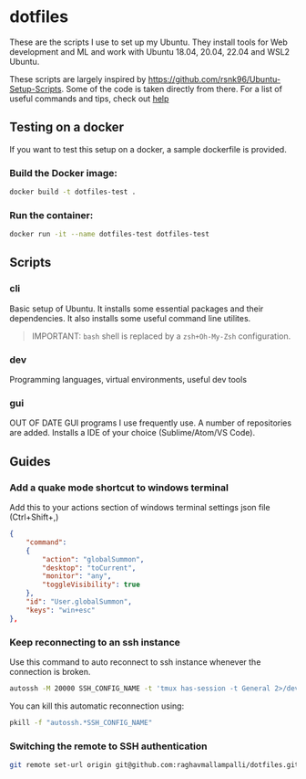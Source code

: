 # dotfiles
These are the scripts I use to set up my Ubuntu. They install tools for Web development and ML and work with Ubuntu 18.04, 20.04, 22.04 and WSL2 Ubuntu.

These scripts are largely inspired by https://github.com/rsnk96/Ubuntu-Setup-Scripts. Some of the code is taken directly from there. 
For a list of useful commands and tips, check out [help](Help.md)

## Testing on a docker
If you want to test this setup on a docker, a sample dockerfile is provided. 

### Build the Docker image:
```bash
docker build -t dotfiles-test .
```

### Run the container:
```bash
docker run -it --name dotfiles-test dotfiles-test
```

## Scripts
### cli
Basic setup of Ubuntu. It installs some essential packages and their dependencies. It also installs some useful command line utilites.

> IMPORTANT: `bash` shell is replaced by a `zsh+Oh-My-Zsh` configuration.

### dev
Programming languages, virtual environments, useful dev tools

### gui
OUT OF DATE
GUI programs I use frequently use. A number of repositories are added. Installs a IDE of your choice (Sublime/Atom/VS Code).

## Guides
### Add a quake mode shortcut to windows terminal
Add this to your actions section of windows terminal settings json file (Ctrl+Shift+,)
```json
{
    "command": 
    {
        "action": "globalSummon",
        "desktop": "toCurrent",
        "monitor": "any",
        "toggleVisibility": true
    },
    "id": "User.globalSummon",
    "keys": "win+esc"
},
```
### Keep reconnecting to an ssh instance
Use this command to auto reconnect to ssh instance whenever the connection is broken.

```bash
autossh -M 20000 SSH_CONFIG_NAME -t 'tmux has-session -t General 2>/dev/null && tmux attach -t General || tmux'
```

You can kill this automatic reconnection using:

```bash
pkill -f "autossh.*SSH_CONFIG_NAME"
```

### Switching the remote to SSH authentication

```bash
git remote set-url origin git@github.com:raghavmallampalli/dotfiles.git
```
